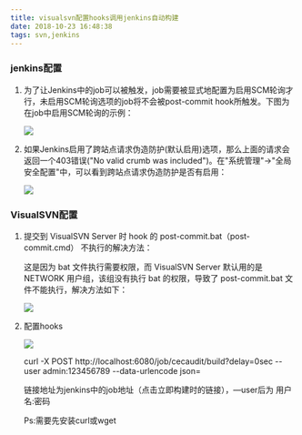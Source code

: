 ```yaml
---
title: visualsvn配置hooks调用jenkins自动构建
date: 2018-10-23 16:48:38
tags: svn,jenkins
---
```


### jenkins配置

1. 为了让Jenkins中的job可以被触发，job需要被显式地配置为启用SCM轮询才行，未启用SCM轮询选项的job将不会被post-commit hook所触发。下图为在job中启用SCM轮询的示例：

   ![](http://ow83fnk93.bkt.clouddn.com/20181023165142.png)

2. 如果Jenkins启用了跨站点请求伪造防护(默认启用)选项，那么上面的请求会返回一个403错误("No valid crumb was included")。在"系统管理"→"全局安全配置"中，可以看到跨站点请求伪造防护是否有启用：

   ![](http://ow83fnk93.bkt.clouddn.com/20181023165419.png)

### VisualSVN配置

1. 提交到 VisualSVN Server 时 hook 的 post-commit.bat（post-commit.cmd） 不执行的解决方法：

   这是因为 bat 文件执行需要权限，而 VisualSVN Server 默认用的是 NETWORK 用户组，该组没有执行 bat 的权限，导致了 post-commit.bat 文件不能执行，解决方法如下：

   ![](http://ow83fnk93.bkt.clouddn.com/20181023170119.png)

2. 配置hooks

   ![](http://ow83fnk93.bkt.clouddn.com/20181023170416.png)

   curl -X POST  http://localhost:6080/job/cecaudit/build?delay=0sec --user admin:123456789 --data-urlencode json=

   链接地址为jenkins中的job地址（点击立即构建时的链接），—user后为 用户名:密码

   Ps:需要先安装curl或wget

